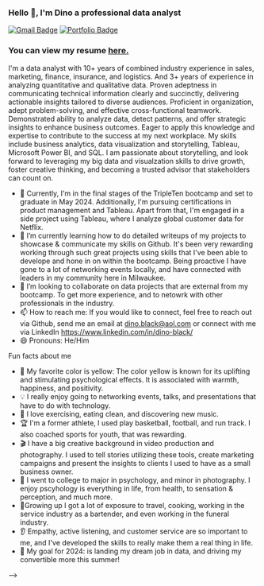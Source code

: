 ### Hello 👋, I'm Dino a professional data analyst
[![Gmail Badge](https://img.shields.io/badge/-dino.black@aol.com-c14438?style=flat&logo=Gmail&logoColor=white&link=mailto:dino.black@aol.com)](mailto:dino.black@aol.com) [![Portfolio Badge](https://img.shields.io/badge/portfolio-web-blue?style=flat&link=https://github.com/Mr-DinoBlack/Portfolio/tree/main?tab=readme-ov-file//)](https://github.com/Mr-DinoBlack/Portfolio/tree/main?tab=readme-ov-file//) <p align='left'> 
### You can view my resume <a href='https://docs.google.com/document/d/1RzF1835maBLkP09DqFpIevQg3hqh5nEGCIacKlwWNlg/edit?usp=sharing ' target=_blank><u>here</u>.</a></p>
  I'm a data analyst with 10+ years of combined industry experience in sales, marketing, finance, insurance, and logistics. And 3+ years of experience in analyzing quantitative and qualitative data. Proven adeptness in communicating technical information clearly and succinctly, delivering actionable insights tailored to diverse audiences. Proficient in organization, adept problem-solving, and effective cross-functional teamwork. Demonstrated ability to analyze data, detect patterns, and offer strategic insights to enhance business outcomes. Eager to apply this knowledge and expertise to contribute to the success at my next workplace. My skills include business analytics, data visualization and storytelling, Tableau, Microsoft Power BI, and SQL. I am passionate about storytelling, and look forward to leveraging my big data and visualzation skills to drive growth, foster creative thinking, and becoming a trusted advisor that stakeholders can count on.
                          
- 🔭 Currently, I'm in the final stages of the TripleTen bootcamp and set to graduate in May 2024. Additionally, I'm pursuing certifications in product management and Tableau. Apart from that, I'm engaged in a side project using Tableau, where I analyze global customer data for Netflix.
- 🌱 I’m currently learning how to do detailed writeups of my projects to showcase & communicate my skills on Github. It's been very rewarding working through such great projects using skills that I've been able to develope and hone in on within the bootcamp. Being proactive I have gone to a lot of networking events locally, and have connected with leaders in my community here in Milwaukee.
- 👯 I’m looking to collaborate on data projects that are external from my bootcamp. To get more experience, and to netowrk with other professionals in the industry.
- 📫 How to reach me: If you would like to connect, feel free to reach out via Github, send me an email at dino.black@aol.com or connect with me via LinkedIn https://www.linkedin.com/in/dino-black/
- 😄 Pronouns: He/Him

Fun facts about me
- 🧠 My favorite color is yellow: The color yellow is known for its uplifting and stimulating psychological effects. It is associated with warmth, happiness, and positivity. 
- 💡 I really enjoy going to networking events, talks, and presentations that have to do with technology.
- 🍎 I love exercising, eating clean, and discovering new music.
- 🏆 I'm a former athlete, I used play basketball, football, and run track. I also coached sports for youth, that was rewarding.
- 🎬 I have a big creative background in video production and photography. I used to tell stories utilizing these tools, create marketing campaigns and present the insights to clients I used to have as a small business owner.
- 📘 I went to college to major in psychology, and minor in photography. I enjoy pscyhology is everything in life, from health, to sensation & perception, and much more.
- 🚀Growing up I got a lot of exposure to travel, cooking, working in the service industry as a bartender, and even working in the funeral industry.
- 👂 Empathy, active listening, and customer service are so important to me, and I've developed the skills to really make them a real thing in life.
- 🎯 My goal for 2024: is landing my dream job in data, and driving my convertible more this summer!

-->
